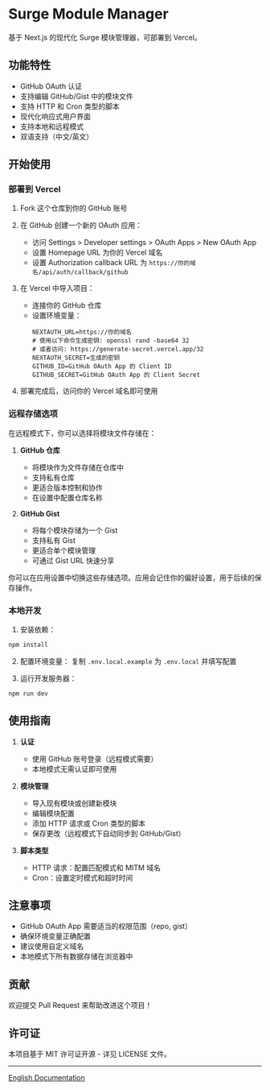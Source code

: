 # Surge Module Manager

基于 Next.js 的现代化 Surge 模块管理器，可部署到 Vercel。

## 功能特性

- GitHub OAuth 认证
- 支持编辑 GitHub/Gist 中的模块文件
- 支持 HTTP 和 Cron 类型的脚本
- 现代化响应式用户界面
- 支持本地和远程模式
- 双语支持（中文/英文）

## 开始使用

### 部署到 Vercel

1. Fork 这个仓库到你的 GitHub 账号

2. 在 GitHub 创建一个新的 OAuth 应用：
   - 访问 Settings > Developer settings > OAuth Apps > New OAuth App
   - 设置 Homepage URL 为你的 Vercel 域名
   - 设置 Authorization callback URL 为 `https://你的域名/api/auth/callback/github`

3. 在 Vercel 中导入项目：
   - 连接你的 GitHub 仓库
   - 设置环境变量：
     ```
     NEXTAUTH_URL=https://你的域名
     # 使用以下命令生成密钥: openssl rand -base64 32
     # 或者访问: https://generate-secret.vercel.app/32
     NEXTAUTH_SECRET=生成的密钥
     GITHUB_ID=GitHub OAuth App 的 Client ID
     GITHUB_SECRET=GitHub OAuth App 的 Client Secret
     ```

4. 部署完成后，访问你的 Vercel 域名即可使用

### 远程存储选项

在远程模式下，你可以选择将模块文件存储在：

1. **GitHub 仓库**
   - 将模块作为文件存储在仓库中
   - 支持私有仓库
   - 更适合版本控制和协作
   - 在设置中配置仓库名称

2. **GitHub Gist**
   - 将每个模块存储为一个 Gist
   - 支持私有 Gist
   - 更适合单个模块管理
   - 可通过 Gist URL 快速分享

你可以在应用设置中切换这些存储选项。应用会记住你的偏好设置，用于后续的保存操作。

### 本地开发

1. 安装依赖：
```bash
npm install
```

2. 配置环境变量：
复制 `.env.local.example` 为 `.env.local` 并填写配置

3. 运行开发服务器：
```bash
npm run dev
```

## 使用指南

1. **认证**
   - 使用 GitHub 账号登录（远程模式需要）
   - 本地模式无需认证即可使用

2. **模块管理**
   - 导入现有模块或创建新模块
   - 编辑模块配置
   - 添加 HTTP 请求或 Cron 类型的脚本
   - 保存更改（远程模式下自动同步到 GitHub/Gist）

3. **脚本类型**
   - HTTP 请求：配置匹配模式和 MITM 域名
   - Cron：设置定时模式和超时时间

## 注意事项

- GitHub OAuth App 需要适当的权限范围（repo, gist）
- 确保环境变量正确配置
- 建议使用自定义域名
- 本地模式下所有数据存储在浏览器中

## 贡献

欢迎提交 Pull Request 来帮助改进这个项目！

## 许可证

本项目基于 MIT 许可证开源 - 详见 LICENSE 文件。

---

[English Documentation](./README.md)
